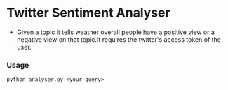 # Twitter Sentiment Analyser
* Given a topic it tells weather overall people have a positive view or a negative view on that topic.It requires the twitter's access token of the user.
 
### Usage
`python analyser.py <your-query>`